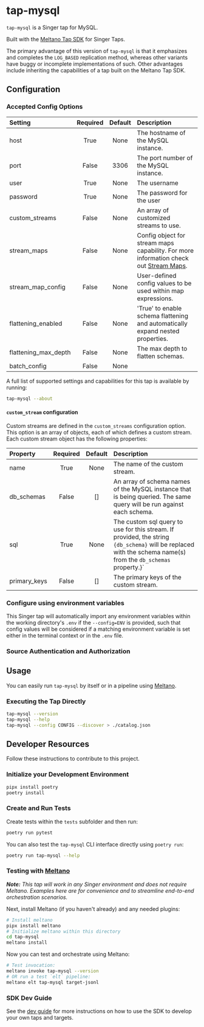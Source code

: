 # tap-mysql

`tap-mysql` is a Singer tap for MySQL.

Built with the [Meltano Tap SDK](https://sdk.meltano.com) for Singer Taps.

The primary advantage of this version of `tap-mysql` is that it emphasizes and completes
the `LOG_BASED` replication method, whereas other variants have buggy or incomplete
implementations of such. Other advantages include inheriting the capabilities of a tap
built on the Meltano Tap SDK.

<!--

Developer TODO: Update the below as needed to correctly describe the install procedure. For instance, if you do not have a PyPi repo, or if you want users to directly install from your git repo, you can modify this step as appropriate.

## Installation

Install from PyPi:

```bash
pipx install tap-mysql
```

Install from GitHub:

```bash
pipx install git+https://github.com/ORG_NAME/tap-mysql.git@main
```

-->

## Configuration

### Accepted Config Options

<!--
This section can be created by copy-pasting the CLI output from:

```
tap-mysql --about --format=markdown
```
-->

| Setting              | Required | Default | Description                                                                                                                                 |
|:---------------------|:--------:|:-------:|:--------------------------------------------------------------------------------------------------------------------------------------------|
| host                 |   True   |  None   | The hostname of the MySQL instance.                                                                                                         |
| port                 |  False   |  3306   | The port number of the MySQL instance.                                                                                                      |
| user                 |   True   |  None   | The username                                                                                                                                |
| password             |   True   |  None   | The password for the user                                                                                                                   |
| custom_streams       |  False   |  None   | An array of customized streams to use.                                                                                                      |
| stream_maps          |  False   |  None   | Config object for stream maps capability. For more information check out [Stream Maps](https://sdk.meltano.com/en/latest/stream_maps.html). |
| stream_map_config    |  False   |  None   | User-defined config values to be used within map expressions.                                                                               |
| flattening_enabled   |  False   |  None   | 'True' to enable schema flattening and automatically expand nested properties.                                                              |
| flattening_max_depth |  False   |  None   | The max depth to flatten schemas.                                                                                                           |
| batch_config         |  False   |  None   |                                                                                                                                             |

A full list of supported settings and capabilities for this
tap is available by running:

```bash
tap-mysql --about
```

#### `custom_stream` configuration

Custom streams are defined in the `custom_streams` configuration option. This option is
an array of objects, each of which defines a custom stream. Each custom stream object
has the following properties:

| Property     | Required | Default | Description                                                                                                                                                   |
|:-------------|:--------:|:-------:|:--------------------------------------------------------------------------------------------------------------------------------------------------------------|
| name         |   True   |  None   | The name of the custom stream.                                                                                                                                |
| db_schemas   |  False   |   []    | An array of schema names of the MySQL instance that is being queried. The same query will be run against each schema.                                         |
| sql          |   True   |  None   | The custom sql query to use for this stream. If provided, the string `{db_schema}` will be replaced with the schema name(s) from the `db_schemas` property.}` |
| primary_keys |  False   |   []    | The primary keys of the custom stream.                                                                                                                        |

### Configure using environment variables

This Singer tap will automatically import any environment variables within the working
directory's
`.env` if the `--config=ENV` is provided, such that config values will be considered if
a matching
environment variable is set either in the terminal context or in the `.env` file.

### Source Authentication and Authorization

<!--
Developer TODO: If your tap requires special access on the source system, or any special authentication requirements, provide those here.
-->

## Usage

You can easily run `tap-mysql` by itself or in a pipeline
using [Meltano](https://meltano.com/).

### Executing the Tap Directly

```bash
tap-mysql --version
tap-mysql --help
tap-mysql --config CONFIG --discover > ./catalog.json
```

## Developer Resources

Follow these instructions to contribute to this project.

### Initialize your Development Environment

```bash
pipx install poetry
poetry install
```

### Create and Run Tests

Create tests within the `tests` subfolder and
then run:

```bash
poetry run pytest
```

You can also test the `tap-mysql` CLI interface directly using `poetry run`:

```bash
poetry run tap-mysql --help
```

### Testing with [Meltano](https://www.meltano.com)

_**Note:** This tap will work in any Singer environment and does not require Meltano.
Examples here are for convenience and to streamline end-to-end orchestration scenarios._

<!--
Developer TODO:
Your project comes with a custom `meltano.yml` project file already created. Open the `meltano.yml` and follow any "TODO" items listed in
the file.
-->

Next, install Meltano (if you haven't already) and any needed plugins:

```bash
# Install meltano
pipx install meltano
# Initialize meltano within this directory
cd tap-mysql
meltano install
```

Now you can test and orchestrate using Meltano:

```bash
# Test invocation:
meltano invoke tap-mysql --version
# OR run a test `elt` pipeline:
meltano elt tap-mysql target-jsonl
```

### SDK Dev Guide

See the [dev guide](https://sdk.meltano.com/en/latest/dev_guide.html) for more
instructions on how to use the SDK to
develop your own taps and targets.
